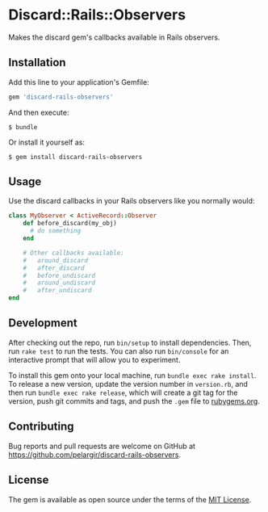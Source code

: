 # Discard::Rails::Observers

Makes the discard gem's callbacks available in Rails observers.

## Installation

Add this line to your application's Gemfile:

```ruby
gem 'discard-rails-observers'
```

And then execute:

    $ bundle

Or install it yourself as:

    $ gem install discard-rails-observers

## Usage

Use the discard callbacks in your Rails observers like you normally would:

```ruby
class MyObserver < ActiveRecord::Observer
    def before_discard(my_obj)
      # do something
    end

    # Other callbacks available:
    #   around_discard
    #   after_discard
    #   before_undiscard
    #   around_undiscard
    #   after_undiscard
end
```

## Development

After checking out the repo, run `bin/setup` to install dependencies. Then, run `rake test` to run the tests. You can also run `bin/console` for an interactive prompt that will allow you to experiment.

To install this gem onto your local machine, run `bundle exec rake install`. To release a new version, update the version number in `version.rb`, and then run `bundle exec rake release`, which will create a git tag for the version, push git commits and tags, and push the `.gem` file to [rubygems.org](https://rubygems.org).

## Contributing

Bug reports and pull requests are welcome on GitHub at https://github.com/pelargir/discard-rails-observers.

## License

The gem is available as open source under the terms of the [MIT License](https://opensource.org/licenses/MIT).
